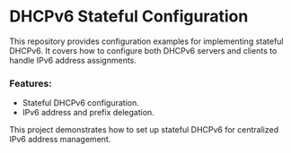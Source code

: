 # DHCPv6 Stateful Configuration

This repository provides configuration examples for implementing stateful DHCPv6. It covers how to configure both DHCPv6 servers and clients to handle IPv6 address assignments.

### Features:
- Stateful DHCPv6 configuration.
- IPv6 address and prefix delegation.

This project demonstrates how to set up stateful DHCPv6 for centralized IPv6 address management.

